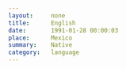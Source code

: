 ```yaml
---
layout:     none
title:      English
date:       1991-01-28 00:00:03
place:      Mexico
summary:    Native
category:   language
---
```

